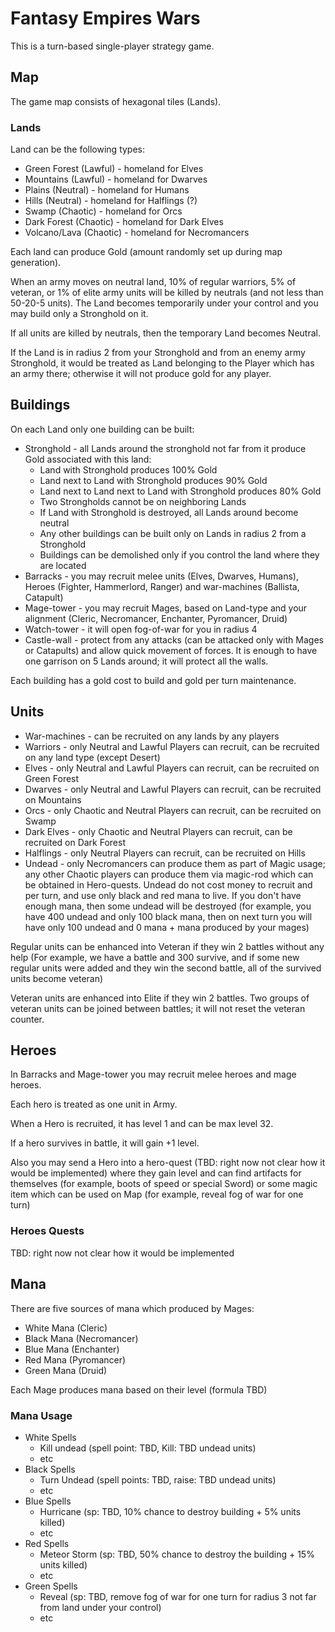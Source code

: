 # Fantasy Empires Wars

This is a turn-based single-player strategy game.

## Map

The game map consists of hexagonal tiles (Lands).

### Lands

Land can be the following types:

- Green Forest (Lawful) - homeland for Elves
- Mountains (Lawful) - homeland for Dwarves
- Plains (Neutral) - homeland for Humans
- Hills (Neutral) - homeland for Halflings (?)
- Swamp (Chaotic) - homeland for Orcs
- Dark Forest (Chaotic) - homeland for Dark Elves
- Volcano/Lava (Chaotic) - homeland for Necromancers

Each land can produce Gold (amount randomly set up during map generation).

When an army moves on neutral land, 10% of regular warriors, 5% of veteran, or 1% of elite army units will be killed by neutrals (and not less than 50-20-5 units). The Land becomes temporarily under your control and you may build only a Stronghold on it.

If all units are killed by neutrals, then the temporary Land becomes Neutral.

If the Land is in radius 2 from your Stronghold and from an enemy army Stronghold, it would be treated as Land belonging to the Player which has an army there; otherwise it will not produce gold for any player.

## Buildings

On each Land only one building can be built:

- Stronghold - all Lands around the stronghold not far from it produce Gold associated with this land:
  - Land with Stronghold produces 100% Gold
  - Land next to Land with Stronghold produces 90% Gold
  - Land next to Land next to Land with Stronghold produces 80% Gold
  - Two Strongholds cannot be on neighboring Lands
  - If Land with Stronghold is destroyed, all Lands around become neutral
  - Any other buildings can be built only on Lands in radius 2 from a Stronghold
  - Buildings can be demolished only if you control the land where they are located
- Barracks - you may recruit melee units (Elves, Dwarves, Humans), Heroes (Fighter, Hammerlord, Ranger) and war-machines (Ballista, Catapult)
- Mage-tower - you may recruit Mages, based on Land-type and your alignment (Cleric, Necromancer, Enchanter, Pyromancer, Druid)
- Watch-tower - it will open fog-of-war for you in radius 4
- Castle-wall - protect from any attacks (can be attacked only with Mages or Catapults) and allow quick movement of forces. It is enough to have one garrison on 5 Lands around; it will protect all the walls.

Each building has a gold cost to build and gold per turn maintenance.

## Units

- War-machines - can be recruited on any lands by any players
- Warriors - only Neutral and Lawful Players can recruit, can be recruited on any land type (except Desert)
- Elves - only Neutral and Lawful Players can recruit, can be recruited on Green Forest
- Dwarves - only Neutral and Lawful Players can recruit, can be recruited on Mountains
- Orcs - only Chaotic and Neutral Players can recruit, can be recruited on Swamp
- Dark Elves - only Chaotic and Neutral Players can recruit, can be recruited on Dark Forest
- Halflings - only Neutral Players can recruit, can be recruited on Hills
- Undead - only Necromancers can produce them as part of Magic usage; any other Chaotic players can produce them via magic-rod which can be obtained in Hero-quests. Undead do not cost money to recruit and per turn, and use only black and red mana to live. If you don't have enough mana, then some undead will be destroyed (for example, you have 400 undead and only 100 black mana, then on next turn you will have only 100 undead and 0 mana + mana produced by your mages)

Regular units can be enhanced into Veteran if they win 2 battles without any help (For example, we have a battle and 300 survive, and if some new regular units were added and they win the second battle, all of the survived units become veteran)

Veteran units are enhanced into Elite if they win 2 battles. Two groups of veteran units can be joined between battles; it will not reset the veteran counter.

## Heroes

In Barracks and Mage-tower you may recruit melee heroes and mage heroes.

Each hero is treated as one unit in Army.

When a Hero is recruited, it has level 1 and can be max level 32.

If a hero survives in battle, it will gain +1 level.

Also you may send a Hero into a hero-quest (TBD: right now not clear how it would be implemented) where they gain level and can find artifacts for themselves (for example, boots of speed or special Sword) or some magic item which can be used on Map (for example, reveal fog of war for one turn)

### Heroes Quests

TBD: right now not clear how it would be implemented

## Mana

There are five sources of mana which produced by Mages:

- White Mana (Cleric)
- Black Mana (Necromancer)
- Blue Mana (Enchanter)
- Red Mana (Pyromancer)
- Green Mana (Druid)

Each Mage produces mana based on their level (formula TBD)

### Mana Usage

- White Spells
  - Kill undead (spell point: TBD, Kill: TBD undead units)
  - etc
- Black Spells
  - Turn Undead (spell points: TBD, raise: TBD undead units)
  - etc
- Blue Spells
  - Hurricane (sp: TBD, 10% chance to destroy building + 5% units killed)
  - etc
- Red Spells
  - Meteor Storm (sp: TBD, 50% chance to destroy the building + 15% units killed)
  - etc
- Green Spells
  - Reveal (sp: TBD, remove fog of war for one turn for radius 3 not far from land under your control)
  - etc
